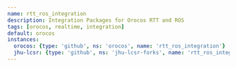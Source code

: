 ```yaml
---
name: rtt_ros_integration
description: Integration Packages for Orocos RTT and ROS
tags: [orocos, realtime, integration]
default: orocos
instances:
  orocos: {type: 'github', ns: 'orocos', name: 'rtt_ros_integration'}
  jhu-lcsr: {type: 'github', ns: 'jhu-lcsr-forks', name: 'rtt_ros_integration'}
---
```

